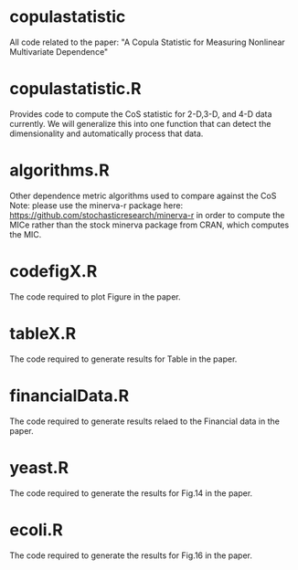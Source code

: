 # copulastatistic
All code related to the paper: "A Copula Statistic for Measuring Nonlinear Multivariate Dependence"

# copulastatistic.R
Provides code to compute the CoS statistic for 2-D,3-D, and 4-D data currently.  We will generalize this into one function that can detect the dimensionality and automatically process that data.

# algorithms.R
Other dependence metric algorithms used to compare against the CoS
Note: please use the minerva-r package here: https://github.com/stochasticresearch/minerva-r in order to compute the MICe rather than the stock minerva package from CRAN, which computes the MIC.

# codefigX.R
The code required to plot Figure<X> in the paper. 

# tableX.R
The code required to generate results for Table <X> in the paper.

# financialData.R
The code required to generate results relaed to the Financial data in the paper.

# yeast.R
The code required to generate the results for Fig.14 in the paper.

# ecoli.R
The code required to generate the results for Fig.16 in the paper.
